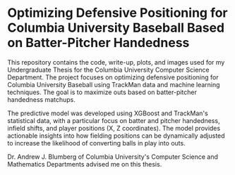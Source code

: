 # **Optimizing Defensive Positioning for Columbia University Baseball Based on Batter-Pitcher Handedness**

This repository contains the code, write-up, plots, and images used for my Undergraduate Thesis for the Columbia University Computer Science Department. The project focuses on optimizing defensive positioning for Columbia University Baseball using TrackMan data and machine learning techniques. The goal is to maximize outs based on batter-pitcher handedness matchups.

The predictive model was developed using XGBoost and TrackMan's statistical data, with a particular focus on batter and pitcher handedness, infield shifts, and player positions (X, Z coordinates). The model provides actionable insights into how fielding positions can be dynamically adjusted to increase the likelihood of converting balls in play into outs.

Dr. Andrew J. Blumberg of Columbia University's Computer Science and Mathematics Departments advised me on this thesis. 

